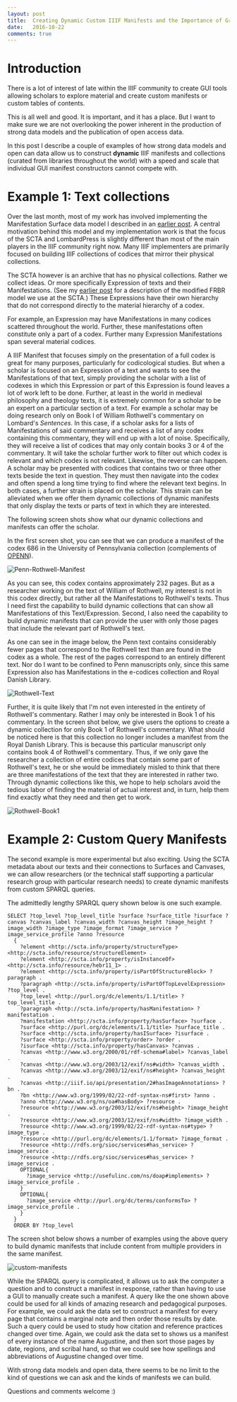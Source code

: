 ```yaml
---
layout: post
title:  Creating Dynamic Custom IIIF Manifests and the Importance of Great Data
date:   2016-10-22
comments: true
---
```


# Introduction

There is a lot of interest of late within the IIIF community to create GUI tools allowing scholars to explore material and create custom manifests or custom tables of contents.

This is all well and good. It is important, and it has a place. But I want to make sure we are not overlooking the power inherent in the production of strong data models and the publication of open access data.

In this post I describe a couple of examples of how strong data models and open can data allow us to construct **dynamic** IIIF manifests and collections (curated from libraries throughout the world) with a speed and scale that individual GUI manifest constructors cannot compete with.

# Example 1: Text collections

Over the last month, most of my work has involved implementing the Manifestation Surface data model I described in an [earlier post](/2016/08/09/surfaces-canvases-and-zones/). A central motivation behind this model and my implementation work is that the focus of the SCTA and LombardPress is slightly different than most of the main players in the IIIF community right now. Many IIIF implementers are primarily focused on building IIIF collections of codices that mirror their physical collections.

The SCTA however is an archive that has no physical collections. Rather we collect ideas. Or more specifically Expression of texts and their Manifestations. (See my [earlier post](/2016/06/12/DTS-modeling-proposal/) for a description of the modified FRBR model we use at the SCTA.) These Expressions have their own hierarchy that do not correspond directly to the material hierarchy of a codex.

For example, an Expression may have Manifestations in many codices scattered throughout the world. Further, these manifestations often constitute only a part of a codex. Further many Expression Manifestations span several material codices.

A IIIF Manifest that focuses simply on the presentation of a full codex is great for many purposes, particularly for codicological studies. But when a scholar is focused on an Expression of a text and wants to see the Manifestations of that text, simply providing the scholar with a list of codexes in which this Expression or part of this Expression is found leaves a lot of work left to be done. Further, at least in the world in medieval philosophy and theology texts, it is extremely common for a scholar to be an expert on a particular section of a text. For example a scholar may be doing research only on Book I of William Rothwell's commentary on Lombard's *Sentences*. In this case, if a scholar asks for a lists of Manifestations of said commentary and receives a list of any codex containing this commentary, they will end up with a lot of noise. Specifically, they will receive a list of codices that may only contain books 3 or 4 of the commentary. It will take the scholar further work to filter out which codex is relevant and which codex is not relevant. Likewise, the reverse can happen. A scholar may be presented with codices that contains two or three other texts beside the text in question. They must then navigate into the codex and often spend a long time trying to find where the relevant text begins. In both cases, a further strain is placed on the scholar. This strain can be alleviated when we offer them dynamic collections of dynamic manifests that only display the texts or parts of text in which they are interested.

The following screen shots show what our dynamic collections and manifests can offer the scholar.  

In the first screen shot, you can see that we can produce a manifest of the codex 686 in the University of Pennsylvania collection (complements of [OPENN](http://openn.library.upenn.edu/)).

![Penn-Rothwell-Manifest](/assets/images/2016-10-22-dynamic-manifests/Penn-Rothwell-Manifest.png)

As you can see, this codex contains approximately 232 pages. But as a researcher working on the text of William of Rothwell, my interest is not in this codex directly, but rather all the Manifestations to Rothwell's texts. Thus I need first the capability to build dynamic collections that can show all Manifestations of this Text/Expression. Second, I also need the capability to build dynamic manifests that can provide the user with only those pages that include the relevant part of Rothwell's text.

As one can see in the image below, the Penn text contains considerably fewer pages that correspond to the Rothwell text than are found in the codex as a whole. The rest of the pages correspond to an entirely different text. Nor do I want to be confined to Penn manuscripts only, since this same Expression also has Manifestations in the e-codices collection and Royal Danish Library.

![Rothwell-Text](/assets/images/2016-10-22-dynamic-manifests/RothwellText.png)

Further, it is quite likely that I'm not even interested in the entirety of Rothwell's commentary. Rather I may only be interested in Book 1 of his commentary. In the screen shot below, we give users the options to create a dynamic collection for only Book 1 of Rothwell's commentary. What should be noticed here is that this collection no longer includes a manifest from the Royal Danish Library. This is because this particular manuscript only contains book 4 of Rothwell's commentary. Thus, if we only gave the researcher a collection of entire codices that contain some part of Rothwell's text, he or she would be immediately misled to think that there are three manifestations of the text that they are interested in rather two. Through dynamic collections like this, we hope to help scholars avoid the tedious labor of finding the material of actual interest and, in turn, help them find exactly what they need and then get to work.

![Rothwell-Book1](/assets/images/2016-10-22-dynamic-manifests/Rothwell-Book1.png)

# Example 2: Custom Query Manifests

The second example is more experimental but also exciting. Using the SCTA metadata about our texts and their connections to Surfaces and Canvases, we can allow researchers (or the technical staff supporting a particular research group with particular research needs) to create dynamic manifests from custom SPARQL queries.

The admittedly lengthy SPARQL query shown below is one such example.

```
SELECT ?top_level ?top_level_title ?surface ?surface_title ?isurface ?canvas ?canvas_label ?canvas_width ?canvas_height ?image_height ?image_width ?image_type ?image_format ?image_service ?image_service_profile ?anno ?resource
  {
    ?element <http://scta.info/property/structureType> <http://scta.info/resource/structureElement> .
  	?element <http://scta.info/property/isInstanceOf> <http://scta.info/resource/hebr11_1> .
  	?element <http://scta.info/property/isPartOfStructureBlock> ?paragraph .
    ?paragraph <http://scta.info/property/isPartOfTopLevelExpression> ?top_level .
    ?top_level <http://purl.org/dc/elements/1.1/title> ?top_level_title .
  	?paragraph <http://scta.info/property/hasManifestation> ?manifestation .
    ?manifestation <http://scta.info/property/hasSurface> ?surface .
    ?surface <http://purl.org/dc/elements/1.1/title> ?surface_title .
    ?surface <http://scta.info/property/hasISurface> ?isurface .
    ?surface <http://scta.info/property/order> ?order .
    ?isurface <http://scta.info/property/hasCanvas> ?canvas .
    ?canvas <http://www.w3.org/2000/01/rdf-schema#label> ?canvas_label .
    ?canvas <http://www.w3.org/2003/12/exif/ns#width> ?canvas_width .
    ?canvas <http://www.w3.org/2003/12/exif/ns#height> ?canvas_height .
    ?canvas <http://iiif.io/api/presentation/2#hasImageAnnotations> ?bn .
    ?bn <http://www.w3.org/1999/02/22-rdf-syntax-ns#first> ?anno .
    ?anno <http://www.w3.org/ns/oa#hasBody> ?resource .
    ?resource <http://www.w3.org/2003/12/exif/ns#height> ?image_height .
    ?resource <http://www.w3.org/2003/12/exif/ns#width> ?image_width .
    ?resource <http://www.w3.org/1999/02/22-rdf-syntax-ns#type> ?image_type .
    ?resource <http://purl.org/dc/elements/1.1/format> ?image_format .
    ?resource <http://rdfs.org/sioc/services#has_service> ?image_service .
    ?resource <http://rdfs.org/sioc/services#has_service> ?image_service .
    OPTIONAL{
      ?image_service <http://usefulinc.com/ns/doap#implements> ?image_service_profile .
    }
    OPTIONAL{
      ?image_service <http://purl.org/dc/terms/conformsTo> ?image_service_profile .
    }
  }
  ORDER BY ?top_level

```

The screen shot below shows a number of examples using the above query to build dynamic manifests that include content from multiple providers in the same manifest.

![custom-manifests](/assets/images/2016-10-22-dynamic-manifests/custom-manifests.png)

While the SPARQL query is complicated, it allows us to ask the computer a question and to construct a manifest in response, rather than having to use a GUI to manually create such a manifest. A query like the one shown above could be used for all kinds of amazing research and pedagogical purposes. For example, we could ask the data set to construct a manifest for every page that contains a marginal note and then order those results by date. Such a query could be used to study how citation and reference practices changed over time. Again, we could ask the data set to shows us a manifest of every instance of the name Augustine, and then sort those pages by date, regions, and scribal hand, so that we could see how spellings and abbreviations of Augustine changed over time.

With strong data models and open data, there seems to be no limit to the kind of questions we can ask and the kinds of manifests we can build.

Questions and comments welcome :)

